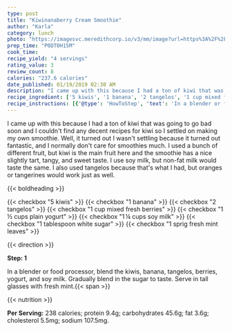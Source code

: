 ```yaml
---
type: post
title: "Kiwinanaberry Cream Smoothie"
author: "Karla"
category: lunch
photo: "https://imagesvc.meredithcorp.io/v3/mm/image?url=https%3A%2F%2Fimages.media-allrecipes.com%2Fuserphotos%2F1018843.jpg"
prep_time: "P0DT0H15M"
cook_time: 
recipe_yield: "4 servings"
rating_value: 3
review_count: 8
calories: "237.6 calories"
date_published: 01/19/2019 02:30 AM
description: "I came up with this because I had a ton of kiwi that was going to go bad soon and I couldn't find any decent recipes for kiwi so I settled on making my own smoothie. Well, it turned out I wasn't settling because it turned out fantastic, and I normally don't care for smoothies much. I used a bunch of different fruit, but kiwi is the main fruit here and the smoothie has a nice slightly tart, tangy, and sweet taste. I use soy milk, but non-fat milk would taste the same. I also used tangelos because that's what I had, but oranges or tangerines would work just as well."
recipe_ingredient: ['5 kiwis', '1 banana', '2 tangelos', '1 cup mixed fresh berries', '1\u2009½ cups plain yogurt', '1\u2009¼ cups soy milk', '1 tablespoon white sugar', '1 sprig fresh mint leaves']
recipe_instructions: [{'@type': 'HowToStep', 'text': 'In a blender or food processor, blend the kiwis, banana, tangelos, berries, yogurt, and soy milk. Gradually blend in the sugar to taste. Serve in tall glasses with fresh mint.\n'}]
---
```


I came up with this because I had a ton of kiwi that was going to go bad soon and I couldn't find any decent recipes for kiwi so I settled on making my own smoothie. Well, it turned out I wasn't settling because it turned out fantastic, and I normally don't care for smoothies much. I used a bunch of different fruit, but kiwi is the main fruit here and the smoothie has a nice slightly tart, tangy, and sweet taste. I use soy milk, but non-fat milk would taste the same. I also used tangelos because that's what I had, but oranges or tangerines would work just as well. 

{{< boldheading >}}

{{< checkbox "5  kiwis" >}}
{{< checkbox "1  banana" >}}
{{< checkbox "2  tangelos" >}}
{{< checkbox "1 cup mixed fresh berries" >}}
{{< checkbox "1 ½ cups plain yogurt" >}}
{{< checkbox "1 ¼ cups soy milk" >}}
{{< checkbox "1 tablespoon white sugar" >}}
{{< checkbox "1 sprig fresh mint leaves" >}}


{{< direction >}}

**Step: 1**

In a blender or food processor, blend the kiwis, banana, tangelos, berries, yogurt, and soy milk. Gradually blend in the sugar to taste. Serve in tall glasses with fresh mint.{{< span >}}

{{< nutrition >}}

**Per Serving:** 238 calories; protein 9.4g; carbohydrates 45.6g; fat 3.6g; cholesterol 5.5mg; sodium 107.5mg.